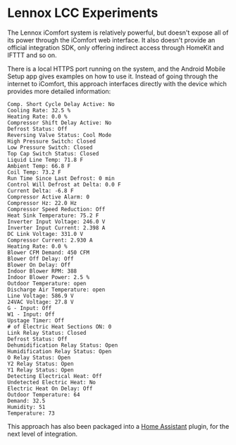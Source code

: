 Lennox LCC Experiments
======================

The Lennox iComfort system is relatively powerful, but doesn't expose all of its power through the iComfort web interface. It also doesn't provide an official integration SDK, only offering indirect access through HomeKit and IFTTT and so on.

There is a local HTTPS port running on the system, and the Android Mobile Setup app gives examples on how to use it. Instead of going through the internet to iComfort, this approach interfaces directly with the device which provides more detailed information:

```
Comp. Short Cycle Delay Active: No
Cooling Rate: 32.5 %
Heating Rate: 0.0 %
Compressor Shift Delay Active: No
Defrost Status: Off
Reversing Valve Status: Cool Mode
High Pressure Switch: Closed
Low Pressure Switch: Closed
Top Cap Switch Status: Closed
Liquid Line Temp: 71.8 F
Ambient Temp: 66.8 F
Coil Temp: 73.2 F
Run Time Since Last Defrost: 0 min
Control Will Defrost at Delta: 0.0 F
Current Delta: -6.8 F
Compressor Active Alarm: 0
Compressor Hz: 22.0 Hz
Compressor Speed Reduction: Off
Heat Sink Temperature: 75.2 F
Inverter Input Voltage: 246.0 V
Inverter Input Current: 2.398 A
DC Link Voltage: 331.0 V
Compressor Current: 2.930 A
Heating Rate: 0.0 %
Blower CFM Demand: 450 CFM
Blower Off Delay: Off
Blower On Delay: Off
Indoor Blower RPM: 388
Indoor Blower Power: 2.5 %
Outdoor Temperature: open
Discharge Air Temperature: open
Line Voltage: 586.9 V
24VAC Voltage: 27.8 V
G - Input: Off
W1 - Input: Off
Upstage Timer: Off
# of Electric Heat Sections ON: 0
Link Relay Status: Closed
Defrost Status: Off
Dehumidification Relay Status: Open
Humidification Relay Status: Open
O Relay Status: Open
Y2 Relay Status: Open
Y1 Relay Status: Open
Detecting Electrical Heat: Off
Undetected Electric Heat: No
Electric Heat On Delay: Off
Outdoor Temperature: 64
Demand: 32.5
Humidity: 51
Temperature: 73
```

This approach has also been packaged into a [Home Assistant](https://github.com/HyperActiveJ/home-assistant-lennox-local-https) plugin, for the next level of integration.
